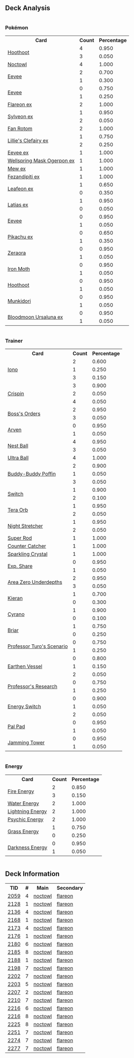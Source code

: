 
## Deck Analysis

<div style="display: flex; flex-wrap: wrap;">
<div style="flex: 1; margin-right: 10px;">
<h3>Pokémon</h3><table><tr><th>Card</th><th>Count</th><th>Percentage</th></tr><tr><td rowspan='2'><a href='https://limitlesstcg.com/cards/SCR/114'>Hoothoot</a></td><td>4</td><td>0.950</td></tr><tr><td>3</td><td>0.050</td></tr><tr><td rowspan='1'><a href='https://limitlesstcg.com/cards/SCR/115'>Noctowl</a></td><td>4</td><td>1.000</td></tr><tr><td rowspan='2'><a href='https://limitlesstcg.com/cards/SSP/143'>Eevee</a></td><td>2</td><td>0.700</td></tr><tr><td>1</td><td>0.300</td></tr><tr><td rowspan='2'><a href='https://limitlesstcg.com/cards/MEW/133'>Eevee</a></td><td>0</td><td>0.750</td></tr><tr><td>1</td><td>0.250</td></tr><tr><td rowspan='1'><a href='https://limitlesstcg.com/cards/PRE/14'>Flareon ex</a></td><td>2</td><td>1.000</td></tr><tr><td rowspan='2'><a href='https://limitlesstcg.com/cards/SSP/86'>Sylveon ex</a></td><td>1</td><td>0.950</td></tr><tr><td>2</td><td>0.050</td></tr><tr><td rowspan='1'><a href='https://limitlesstcg.com/cards/SCR/118'>Fan Rotom</a></td><td>2</td><td>1.000</td></tr><tr><td rowspan='2'><a href='https://limitlesstcg.com/cards/jp/SV9/33?translate=en'>Lillie's Clefairy ex</a></td><td>1</td><td>0.750</td></tr><tr><td>2</td><td>0.250</td></tr><tr><td rowspan='1'><a href='https://limitlesstcg.com/cards/PRE/75'>Eevee ex</a></td><td>1</td><td>1.000</td></tr><tr><td rowspan='1'><a href='https://limitlesstcg.com/cards/TWM/64'>Wellspring Mask Ogerpon ex</a></td><td>1</td><td>1.000</td></tr><tr><td rowspan='1'><a href='https://limitlesstcg.com/cards/MEW/151'>Mew ex</a></td><td>1</td><td>1.000</td></tr><tr><td rowspan='1'><a href='https://limitlesstcg.com/cards/SFA/38'>Fezandipiti ex</a></td><td>1</td><td>1.000</td></tr><tr><td rowspan='2'><a href='https://limitlesstcg.com/cards/PRE/6'>Leafeon ex</a></td><td>1</td><td>0.650</td></tr><tr><td>0</td><td>0.350</td></tr><tr><td rowspan='2'><a href='https://limitlesstcg.com/cards/SSP/76'>Latias ex</a></td><td>1</td><td>0.950</td></tr><tr><td>0</td><td>0.050</td></tr><tr><td rowspan='2'><a href='https://limitlesstcg.com/cards/SFA/50'>Eevee</a></td><td>0</td><td>0.950</td></tr><tr><td>1</td><td>0.050</td></tr><tr><td rowspan='2'><a href='https://limitlesstcg.com/cards/SSP/57'>Pikachu ex</a></td><td>0</td><td>0.650</td></tr><tr><td>1</td><td>0.350</td></tr><tr><td rowspan='2'><a href='https://limitlesstcg.com/cards/SCR/55'>Zeraora</a></td><td>0</td><td>0.950</td></tr><tr><td>1</td><td>0.050</td></tr><tr><td rowspan='2'><a href='https://limitlesstcg.com/cards/PAR/28'>Iron Moth</a></td><td>0</td><td>0.950</td></tr><tr><td>1</td><td>0.050</td></tr><tr><td rowspan='2'><a href='https://limitlesstcg.com/cards/TEF/126'>Hoothoot</a></td><td>0</td><td>0.950</td></tr><tr><td>1</td><td>0.050</td></tr><tr><td rowspan='2'><a href='https://limitlesstcg.com/cards/TWM/95'>Munkidori</a></td><td>0</td><td>0.950</td></tr><tr><td>1</td><td>0.050</td></tr><tr><td rowspan='2'><a href='https://limitlesstcg.com/cards/TWM/141'>Bloodmoon Ursaluna ex</a></td><td>0</td><td>0.950</td></tr><tr><td>1</td><td>0.050</td></tr></table>
</div><div style='flex: 1; margin-right: 10px;'><h3>Trainer</h3><table><tr><th>Card</th><th>Count</th><th>Percentage</th></tr><tr><td rowspan='3'><a href='https://limitlesstcg.com/cards/PAL/185'>Iono</a></td><td>2</td><td>0.600</td></tr><tr><td>1</td><td>0.250</td></tr><tr><td>3</td><td>0.150</td></tr><tr><td rowspan='3'><a href='https://limitlesstcg.com/cards/SCR/133'>Crispin</a></td><td>3</td><td>0.900</td></tr><tr><td>2</td><td>0.050</td></tr><tr><td>4</td><td>0.050</td></tr><tr><td rowspan='2'><a href='https://limitlesstcg.com/cards/PAL/172'>Boss's Orders</a></td><td>2</td><td>0.950</td></tr><tr><td>3</td><td>0.050</td></tr><tr><td rowspan='2'><a href='https://limitlesstcg.com/cards/OBF/186'>Arven</a></td><td>0</td><td>0.950</td></tr><tr><td>1</td><td>0.050</td></tr><tr><td rowspan='2'><a href='https://limitlesstcg.com/cards/SVI/181'>Nest Ball</a></td><td>4</td><td>0.950</td></tr><tr><td>3</td><td>0.050</td></tr><tr><td rowspan='1'><a href='https://limitlesstcg.com/cards/SVI/196'>Ultra Ball</a></td><td>4</td><td>1.000</td></tr><tr><td rowspan='3'><a href='https://limitlesstcg.com/cards/TEF/144'>Buddy-Buddy Poffin</a></td><td>2</td><td>0.900</td></tr><tr><td>1</td><td>0.050</td></tr><tr><td>3</td><td>0.050</td></tr><tr><td rowspan='2'><a href='https://limitlesstcg.com/cards/SVI/194'>Switch</a></td><td>1</td><td>0.900</td></tr><tr><td>2</td><td>0.100</td></tr><tr><td rowspan='2'><a href='https://limitlesstcg.com/cards/SSP/189'>Tera Orb</a></td><td>1</td><td>0.950</td></tr><tr><td>2</td><td>0.050</td></tr><tr><td rowspan='2'><a href='https://limitlesstcg.com/cards/SFA/61'>Night Stretcher</a></td><td>1</td><td>0.950</td></tr><tr><td>2</td><td>0.050</td></tr><tr><td rowspan='1'><a href='https://limitlesstcg.com/cards/PAL/188'>Super Rod</a></td><td>1</td><td>1.000</td></tr><tr><td rowspan='1'><a href='https://limitlesstcg.com/cards/PAR/160'>Counter Catcher</a></td><td>1</td><td>1.000</td></tr><tr><td rowspan='1'><a href='https://limitlesstcg.com/cards/SCR/142'>Sparkling Crystal</a></td><td>1</td><td>1.000</td></tr><tr><td rowspan='2'><a href='https://limitlesstcg.com/cards/SVI/174'>Exp. Share</a></td><td>0</td><td>0.950</td></tr><tr><td>1</td><td>0.050</td></tr><tr><td rowspan='2'><a href='https://limitlesstcg.com/cards/SCR/131'>Area Zero Underdepths</a></td><td>2</td><td>0.950</td></tr><tr><td>3</td><td>0.050</td></tr><tr><td rowspan='2'><a href='https://limitlesstcg.com/cards/TWM/154'>Kieran</a></td><td>1</td><td>0.700</td></tr><tr><td>0</td><td>0.300</td></tr><tr><td rowspan='2'><a href='https://limitlesstcg.com/cards/SSP/170'>Cyrano</a></td><td>1</td><td>0.900</td></tr><tr><td>0</td><td>0.100</td></tr><tr><td rowspan='2'><a href='https://limitlesstcg.com/cards/SCR/132'>Briar</a></td><td>1</td><td>0.750</td></tr><tr><td>0</td><td>0.250</td></tr><tr><td rowspan='2'><a href='https://limitlesstcg.com/cards/PAR/171'>Professor Turo's Scenario</a></td><td>0</td><td>0.750</td></tr><tr><td>1</td><td>0.250</td></tr><tr><td rowspan='3'><a href='https://limitlesstcg.com/cards/PAR/163'>Earthen Vessel</a></td><td>0</td><td>0.800</td></tr><tr><td>1</td><td>0.150</td></tr><tr><td>2</td><td>0.050</td></tr><tr><td rowspan='2'><a href='https://limitlesstcg.com/cards/SVI/189'>Professor's Research</a></td><td>0</td><td>0.750</td></tr><tr><td>1</td><td>0.250</td></tr><tr><td rowspan='3'><a href='https://limitlesstcg.com/cards/SVI/173'>Energy Switch</a></td><td>0</td><td>0.900</td></tr><tr><td>1</td><td>0.050</td></tr><tr><td>2</td><td>0.050</td></tr><tr><td rowspan='2'><a href='https://limitlesstcg.com/cards/SVI/182'>Pal Pad</a></td><td>0</td><td>0.950</td></tr><tr><td>1</td><td>0.050</td></tr><tr><td rowspan='2'><a href='https://limitlesstcg.com/cards/TWM/153'>Jamming Tower</a></td><td>0</td><td>0.950</td></tr><tr><td>1</td><td>0.050</td></tr></table>
</div><div style='flex: 1; margin-right: 10px;'><h3>Energy</h3><table><tr><th>Card</th><th>Count</th><th>Percentage</th></tr><tr><td rowspan='2'><a href='https://limitlesstcg.com/cards/SVE/10'>Fire Energy</a></td><td>2</td><td>0.850</td></tr><tr><td>3</td><td>0.150</td></tr><tr><td rowspan='1'><a href='https://limitlesstcg.com/cards/SVE/11'>Water Energy</a></td><td>2</td><td>1.000</td></tr><tr><td rowspan='1'><a href='https://limitlesstcg.com/cards/SVE/12'>Lightning Energy</a></td><td>2</td><td>1.000</td></tr><tr><td rowspan='1'><a href='https://limitlesstcg.com/cards/SVE/13'>Psychic Energy</a></td><td>2</td><td>1.000</td></tr><tr><td rowspan='2'><a href='https://limitlesstcg.com/cards/SVE/9'>Grass Energy</a></td><td>1</td><td>0.750</td></tr><tr><td>0</td><td>0.250</td></tr><tr><td rowspan='2'><a href='https://limitlesstcg.com/cards/SVE/15'>Darkness Energy</a></td><td>0</td><td>0.950</td></tr><tr><td>1</td><td>0.050</td></tr></table>
</div></div>

## Deck Information

<table>
<tr><th>TID</th><th>#</th><th>Main</th><th>Secondary</th></tr>
<tr><td><a href='https://limitlesstcg.com/tournaments/jp/2059'>2059</a></td><td>4</td><td><a href='https://limitlesstcg.com/decks/list/jp/30757'>noctowl</a></td><td><a href='https://limitlesstcg.com/decks/list/jp/30757'>flareon</a></td></tr><tr><td><a href='https://limitlesstcg.com/tournaments/jp/2128'>2128</a></td><td>1</td><td><a href='https://limitlesstcg.com/decks/list/jp/31827'>noctowl</a></td><td><a href='https://limitlesstcg.com/decks/list/jp/31827'>flareon</a></td></tr><tr><td><a href='https://limitlesstcg.com/tournaments/jp/2136'>2136</a></td><td>4</td><td><a href='https://limitlesstcg.com/decks/list/jp/31956'>noctowl</a></td><td><a href='https://limitlesstcg.com/decks/list/jp/31956'>flareon</a></td></tr><tr><td><a href='https://limitlesstcg.com/tournaments/jp/2168'>2168</a></td><td>1</td><td><a href='https://limitlesstcg.com/decks/list/jp/32456'>noctowl</a></td><td><a href='https://limitlesstcg.com/decks/list/jp/32456'>flareon</a></td></tr><tr><td><a href='https://limitlesstcg.com/tournaments/jp/2173'>2173</a></td><td>4</td><td><a href='https://limitlesstcg.com/decks/list/jp/32533'>noctowl</a></td><td><a href='https://limitlesstcg.com/decks/list/jp/32533'>flareon</a></td></tr><tr><td><a href='https://limitlesstcg.com/tournaments/jp/2176'>2176</a></td><td>1</td><td><a href='https://limitlesstcg.com/decks/list/jp/32565'>noctowl</a></td><td><a href='https://limitlesstcg.com/decks/list/jp/32565'>flareon</a></td></tr><tr><td><a href='https://limitlesstcg.com/tournaments/jp/2180'>2180</a></td><td>6</td><td><a href='https://limitlesstcg.com/decks/list/jp/32632'>noctowl</a></td><td><a href='https://limitlesstcg.com/decks/list/jp/32632'>flareon</a></td></tr><tr><td><a href='https://limitlesstcg.com/tournaments/jp/2185'>2185</a></td><td>8</td><td><a href='https://limitlesstcg.com/decks/list/jp/32711'>noctowl</a></td><td><a href='https://limitlesstcg.com/decks/list/jp/32711'>flareon</a></td></tr><tr><td><a href='https://limitlesstcg.com/tournaments/jp/2188'>2188</a></td><td>1</td><td><a href='https://limitlesstcg.com/decks/list/jp/32749'>noctowl</a></td><td><a href='https://limitlesstcg.com/decks/list/jp/32749'>flareon</a></td></tr><tr><td><a href='https://limitlesstcg.com/tournaments/jp/2198'>2198</a></td><td>7</td><td><a href='https://limitlesstcg.com/decks/list/jp/32913'>noctowl</a></td><td><a href='https://limitlesstcg.com/decks/list/jp/32913'>flareon</a></td></tr><tr><td><a href='https://limitlesstcg.com/tournaments/jp/2202'>2202</a></td><td>7</td><td><a href='https://limitlesstcg.com/decks/list/jp/32977'>noctowl</a></td><td><a href='https://limitlesstcg.com/decks/list/jp/32977'>flareon</a></td></tr><tr><td><a href='https://limitlesstcg.com/tournaments/jp/2203'>2203</a></td><td>5</td><td><a href='https://limitlesstcg.com/decks/list/jp/32990'>noctowl</a></td><td><a href='https://limitlesstcg.com/decks/list/jp/32990'>flareon</a></td></tr><tr><td><a href='https://limitlesstcg.com/tournaments/jp/2207'>2207</a></td><td>2</td><td><a href='https://limitlesstcg.com/decks/list/jp/33050'>noctowl</a></td><td><a href='https://limitlesstcg.com/decks/list/jp/33050'>flareon</a></td></tr><tr><td><a href='https://limitlesstcg.com/tournaments/jp/2210'>2210</a></td><td>7</td><td><a href='https://limitlesstcg.com/decks/list/jp/33103'>noctowl</a></td><td><a href='https://limitlesstcg.com/decks/list/jp/33103'>flareon</a></td></tr><tr><td><a href='https://limitlesstcg.com/tournaments/jp/2216'>2216</a></td><td>6</td><td><a href='https://limitlesstcg.com/decks/list/jp/33196'>noctowl</a></td><td><a href='https://limitlesstcg.com/decks/list/jp/33196'>flareon</a></td></tr><tr><td><a href='https://limitlesstcg.com/tournaments/jp/2216'>2216</a></td><td>8</td><td><a href='https://limitlesstcg.com/decks/list/jp/33198'>noctowl</a></td><td><a href='https://limitlesstcg.com/decks/list/jp/33198'>flareon</a></td></tr><tr><td><a href='https://limitlesstcg.com/tournaments/jp/2225'>2225</a></td><td>8</td><td><a href='https://limitlesstcg.com/decks/list/jp/33339'>noctowl</a></td><td><a href='https://limitlesstcg.com/decks/list/jp/33339'>flareon</a></td></tr><tr><td><a href='https://limitlesstcg.com/tournaments/jp/2251'>2251</a></td><td>7</td><td><a href='https://limitlesstcg.com/decks/list/jp/33721'>noctowl</a></td><td><a href='https://limitlesstcg.com/decks/list/jp/33721'>flareon</a></td></tr><tr><td><a href='https://limitlesstcg.com/tournaments/jp/2274'>2274</a></td><td>7</td><td><a href='https://limitlesstcg.com/decks/list/jp/34074'>noctowl</a></td><td><a href='https://limitlesstcg.com/decks/list/jp/34074'>flareon</a></td></tr><tr><td><a href='https://limitlesstcg.com/tournaments/jp/2277'>2277</a></td><td>7</td><td><a href='https://limitlesstcg.com/decks/list/jp/34122'>noctowl</a></td><td><a href='https://limitlesstcg.com/decks/list/jp/34122'>flareon</a></td></tr></table>